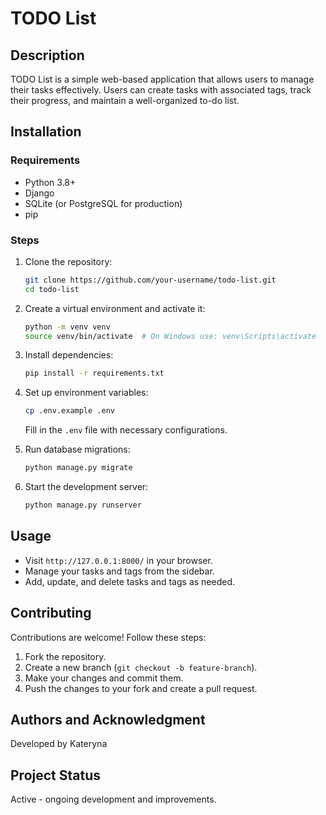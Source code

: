 # TODO List

## Description
TODO List is a simple web-based application that allows users to manage their tasks effectively. Users can create tasks with associated tags, track their progress, and maintain a well-organized to-do list.

## Installation
### Requirements
- Python 3.8+
- Django
- SQLite (or PostgreSQL for production)
- pip

### Steps
1. Clone the repository:
   ```bash
   git clone https://github.com/your-username/todo-list.git
   cd todo-list
2. Create a virtual environment and activate it:
   ```bash
   python -m venv venv
   source venv/bin/activate  # On Windows use: venv\Scripts\activate
   ```
3. Install dependencies:
   ```bash
   pip install -r requirements.txt
   ```
4. Set up environment variables:
   ```bash
   cp .env.example .env
   ```
   Fill in the `.env` file with necessary configurations.

5. Run database migrations:
   ```bash
   python manage.py migrate
   ```
6. Start the development server:
   ```bash
   python manage.py runserver
   ```

## Usage
- Visit `http://127.0.0.1:8000/` in your browser.
- Manage your tasks and tags from the sidebar.
-  Add, update, and delete tasks and tags as needed.

## Contributing
Contributions are welcome! Follow these steps:
1. Fork the repository.
2. Create a new branch (`git checkout -b feature-branch`).
3. Make your changes and commit them.
4. Push the changes to your fork and create a pull request.

## Authors and Acknowledgment
Developed by Kateryna

## Project Status
Active - ongoing development and improvements.
